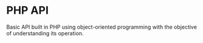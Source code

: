 # PHP API

Basic API built in PHP using object-oriented programming with the objective of understanding its operation.